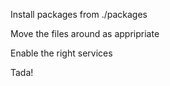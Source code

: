 Install packages from ./packages

Move the files around as appripriate

Enable the right services

Tada!
